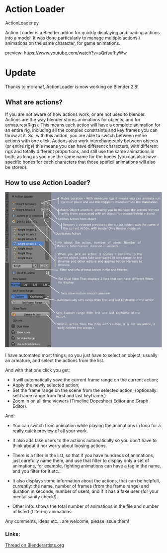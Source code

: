 # Action Loader
ActionLoader.py

Action Loader is a Blender addon for quickly displaying and loading actions into a model. It was done particularly to manage multiple actions / animations on the same character, for game animations.

preview: https://www.youtube.com/watch?v=aQrfsufhyWw

# Update
Thanks to mc-anaf, ActionLoader is now working on Blender 2.8!

## What are actions?

If you are not aware of how actions work, or are not used to blender. Actions are the way blender stores animations for objects, and for armatures(Rigs). This means each action will have a complete animation for an entire rig, including all the complex constraints and key frames you can throw at it. So, with this addon, you are able to switch between entire actions with one click.
Actions also work interchangeably between objects (or entire rigs) this means you can have different characters, with different rigs and totally different proportions, and still use the same animations in both, as long as you use the same name for the bones (you can also have specific bones for each characters that those speficil animations will also be stored).

## How to use Action Loader?

![ActionLoader](ActionLoader_tips.png)

I have automated most things, so you just have to select an object, usually an armature, and select the actions from the list.

And with that one click you get:
- It will automatically save the current frame range on the current action;
- Apply the newly selected action;
- Set the frame range on the scene from the selected action; (optionally: set frame range from first and last keyframe.)
- Zoom in on all time viewers (Timeline Dopesheet Editor and Graph Editor). 

And:
- You can switch from animation while playing the animations in loop for a really quick preview of all your work.

- It also ads fake users to the actions automatically so you don't have to think about it nor worry about loosing actions.

- There is a filter in the list, so that if you have hundreds of animations, just carefully name them, and use that filter to display only a set of animations, for example, fighting animations can have a tag in the name, and you filter for it etc...

- It also displays some information about the actions, that can be helpfull, currently: the name, number of frames (from the frame range) and duration in seconds, number of users, and if it has a fake user (for your mental sanity check!). 

- Other info: shows the total number of animations in the file and number of listed (filtered) animations.

Any comments, ideas etc... are welcome, please issue them!

### Links:

[Thread on Blenderartists.org](https://blenderartists.org/forum/showthread.php?420530-AddOn-Action-Loader)



